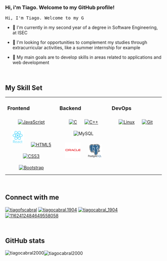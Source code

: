 ### <div align="left">Hi, i'm Tiago. Welcome to my GitHub profile! </div>  

<div align="left" style="font-family: monospace; white-space: nowrap; overflow: hidden; border-right: 2px solid; 
    animation: typing 3s steps(30, end), blink-caret 0.75s step-end infinite;">
    Hi, I'm Tiago. Welcome to my GitHub profile!
</div>

<style>
    @keyframes typing {
        from { width: 0; }
        to { width: 100%; }
    }

    @keyframes blink-caret {
        from, to { border-color: transparent; }
        50% { border-color: black; }
    }
</style>

- 🔭 I'm currently in my second year of a degree in Software Engineering, at ISEC
  
- 🚀 I'm looking for opportunities to complement my studies through extracurricular activities, like a summer internship for example
  
- 🎯 My main goals are to develop skills in areas related to applications and web development

<br/>

## My Skill Set  
<table><tr><td valign="top" width="33%">

### Frontend  
<div align="center">  
<a href="https://www.javascript.com/" target="_blank"><img style="margin: 10px" src="https://profilinator.rishav.dev/skills-assets/javascript-original.svg" alt="JavaScript" height="40" /></a>  
<a href="https://reactjs.org/" target="_blank" target="_blank"> <img style="margin: 10px" src="https://raw.githubusercontent.com/devicons/devicon/master/icons/react/react-original-wordmark.svg" alt="React" height="40"/></a> 
<a href="https://en.wikipedia.org/wiki/HTML5" target="_blank"><img style="margin: 10px" src="https://profilinator.rishav.dev/skills-assets/html5-original-wordmark.svg" alt="HTML5" height="50" /></a> 
<a href="https://www.w3schools.com/css/" target="_blank"><img style="margin: 10px" src="https://profilinator.rishav.dev/skills-assets/css3-original-wordmark.svg" alt="CSS3" height="50" /></a>   
<a href="https://getbootstrap.com/docs/3.4/javascript/" target="_blank"><img style="margin: 10px" src="https://profilinator.rishav.dev/skills-assets/bootstrap-plain.svg" alt="Bootstrap" height="40" /></a>  

</div>

</td><td valign="top" width="33%">

### Backend  
<div align="center">  
<a href="https://www.cprogramming.com/" target="_blank"><img style="margin: 10px" src="https://profilinator.rishav.dev/skills-assets/c-original.svg" alt="C" height="40" /></a> 
<a href="https://www.cplusplus.com/" target="_blank"><img style="margin: 10px" src="https://profilinator.rishav.dev/skills-assets/cplusplus-original.svg" alt="C++" height="40" /></a>  
<img style="margin: 10px" src="https://profilinator.rishav.dev/skills-assets/mysql-original-wordmark.svg" alt="MySQL" height="50" />  
<img img style="margin: 10px" src="https://raw.githubusercontent.com/devicons/devicon/master/icons/oracle/oracle-original.svg" alt="oracle" width="50" height="50"/>
<img img style="margin: 10px" src="https://raw.githubusercontent.com/devicons/devicon/master/icons/postgresql/postgresql-original-wordmark.svg" alt="postgresql" width="45" height="45"/>
</div>

</td><td valign="top" width="33%">

### DevOps  
<div align="center">  
<a href="https://www.linux.org/" target="_blank"><img style="margin: 10px" src="https://profilinator.rishav.dev/skills-assets/linux-original.svg" alt="Linux" height="40" /></a>  
<a href="https://github.com/" target="_blank"><img style="margin: 10px" src="https://profilinator.rishav.dev/skills-assets/git-scm-icon.svg" alt="Git" height="40" /></a>  


</td></tr></table>  

<br/>  


## Connect with me
<p align="left">
<a href="https://linkedin.com/in/tiagofscabral" target="blank"><img align="center" src="https://raw.githubusercontent.com/rahuldkjain/github-profile-readme-generator/master/src/images/icons/Social/linked-in-alt.svg" alt="tiagofscabral" height="30" width="40" /></a>
<a href="https://fb.com/tiagocabral.1904" target="blank"><img align="center" src="https://raw.githubusercontent.com/rahuldkjain/github-profile-readme-generator/master/src/images/icons/Social/facebook.svg" alt="tiagocabral.1904" height="30" width="40" /></a>
<a href="https://instagram.com/tiagocabral_1904" target="blank"><img align="center" src="https://raw.githubusercontent.com/rahuldkjain/github-profile-readme-generator/master/src/images/icons/Social/instagram.svg" alt="tiagocabral_1904" height="30" width="40" /></a>
<a href="https://discordapp.com/users/1162412484649558058" target="blank"><img align="center" src="https://raw.githubusercontent.com/rahuldkjain/github-profile-readme-generator/master/src/images/icons/Social/discord.svg" alt="1162412484649558058" height="30" width="40" /></a>
</p>

<br/>

## GitHub stats
<p><img align="left" src="https://github-readme-stats.vercel.app/api?username=TiagoCabral2000&theme=github_dark&hide_border=false&include_all_commits=true&count_private=false" alt="tiagocabral2000" /></p>

<p><img align="center" src="https://github-readme-stats.vercel.app/api/top-langs/?username=TiagoCabral2000&theme=github_dark&hide_border=false&include_all_commits=true&count_private=false&layout=compact" alt="tiagocabral2000" /></p>

<br>



